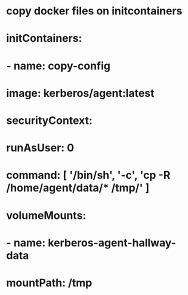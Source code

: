 # copy docker files on initcontainers
#  initContainers:
#    - name: copy-config
#      image: kerberos/agent:latest
#      securityContext:
#        runAsUser: 0
#      command: [ '/bin/sh', '-c', 'cp -R /home/agent/data/* /tmp/' ]
#      volumeMounts:
#        - name: kerberos-agent-hallway-data
#          mountPath: /tmp